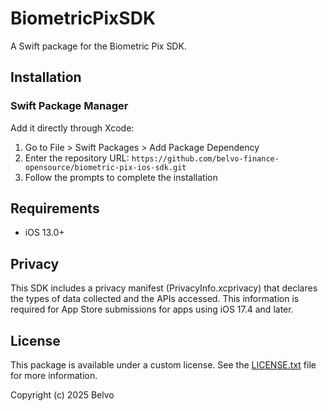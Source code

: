 # BiometricPixSDK

A Swift package for the Biometric Pix SDK.

## Installation

### Swift Package Manager

Add it directly through Xcode:

1. Go to File > Swift Packages > Add Package Dependency
2. Enter the repository URL: `https://github.com/belvo-finance-opensource/biometric-pix-ios-sdk.git`
3. Follow the prompts to complete the installation

## Requirements

- iOS 13.0+

## Privacy

This SDK includes a privacy manifest (PrivacyInfo.xcprivacy) that declares the types of data collected and the APIs accessed. This information is required for App Store submissions for apps using iOS 17.4 and later.

## License

This package is available under a custom license. See the [LICENSE.txt](LICENSE.txt) file for more information.

Copyright (c) 2025 Belvo 